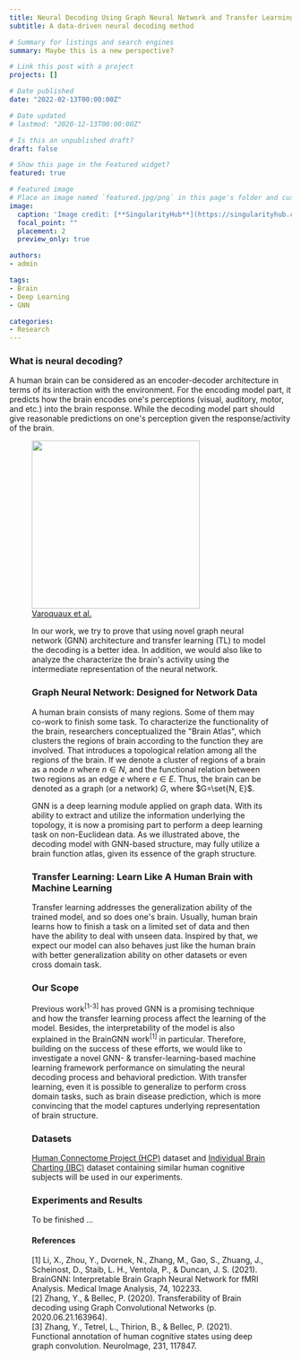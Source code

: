 ```yaml
---
title: Neural Decoding Using Graph Neural Network and Transfer Learning
subtitle: A data-driven neural decoding method

# Summary for listings and search engines
summary: Maybe this is a new perspective?

# Link this post with a project
projects: []

# Date published
date: "2022-02-13T00:00:00Z"

# Date updated
# lastmod: "2020-12-13T00:00:00Z"

# Is this an unpublished draft?
draft: false

# Show this page in the Featured widget?
featured: true

# Featured image
# Place an image named `featured.jpg/png` in this page's folder and customize its options here.
image:
  caption: 'Image credit: [**SingularityHub**](https://singularityhub.com/2019/05/01/scientists-created-a-neural-decoder-that-translates-brain-activity-into-speech/)'
  focal_point: ""
  placement: 2
  preview_only: true

authors:
- admin

tags:
- Brain
- Deep Learning
- GNN

categories:
- Research
---
```


### What is neural decoding?

A human brain can be considered as an encoder-decoder architecture in terms of its interaction with the environment. For the encoding model part, it predicts how the brain encodes one's perceptions (visual, auditory, motor, and etc.) into the brain response. While the decoding model part should give reasonable predictions on one's perception given the response/activity of the brain.

<figure>
  <img src="https://www.researchgate.net/profile/Gael-Varoquaux/publication/268794316/figure/fig1/AS:282616113713184@1444392340570/Schematics-of-the-distinction-between-encoding-and-decoding-in-brain-imaging_W640.jpg" width="300px" height="auto"/>
  <figcaption>
    <a href="https://www.researchgate.net/publication/268794316_How_machine_learning_is_shaping_cognitive_neuroimaging">Varoquaux et al.</a>
  </figcaption>
</>

In our work, we try to prove that using novel graph neural network (GNN) architecture and transfer learning (TL) to model the decoding is a better idea. In addition, we would also like to analyze the characterize the brain's activity using the intermediate representation of the neural network.

### Graph Neural Network: Designed for Network Data

A human brain consists of many regions. Some of them may co-work to finish some task. To characterize the functionality of the brain, researchers conceptualized the "Brain Atlas", which clusters the regions of brain according to the function they are involved. That introduces a topological relation among all the regions of the brain. If we denote a cluster of regions of a brain as a node $n$ where $n \in N$, and the functional relation between two regions as an edge $e$ where $e\in E$. Thus, the brain can be denoted as a graph (or a network) $G$, where $G=\set{N, E}$.

GNN is a deep learning module applied on graph data. With its ability to extract and utilize the information underlying the topology, it is now a promising part to perform a deep learning task on non-Euclidean data. As we illustrated above, the decoding model with GNN-based structure, may fully utilize a brain function atlas, given its essence of the graph structure.

### Transfer Learning: Learn Like A Human Brain with Machine Learning

Transfer learning addresses the generalization ability of the trained model, and so does one's brain. Usually, human brain learns how to finish a task on a limited set of data and then have the ability to deal with unseen data. Inspired by that, we expect our model can also behaves just like the human brain with better generalization ability on other datasets or even cross domain task.

### Our Scope

Previous work<sup>[1-3]</sup> has proved GNN is a promising technique and how the transfer learning process affect the learning of the model. Besides, the interpretability of the model is also explained in the BrainGNN work<sup>[1]</sup> in particular. Therefore, building on the success of these efforts, we would like to investigate a novel GNN- & transfer-learning-based machine learning framework performance on simulating the neural decoding process and behavioral prediction. With transfer learning, even it is possible to generalize to perform cross domain tasks, such as brain disease prediction, which is more convincing that the model captures underlying representation of brain structure.

### Datasets

[Human Connectome Project (HCP)](https://www.humanconnectome.org/study/hcp-young-adult/document/1200-subjects-data-release) dataset and [Individual Brain Charting (IBC)](https://openneuro.org/datasets/ds000244/versions/1.0.0) dataset containing similar human cognitive subjects will be used in our experiments.

### Experiments and Results

To be finished ... 

#### References

[1] Li, X., Zhou, Y., Dvornek, N., Zhang, M., Gao, S., Zhuang, J., Scheinost, D., Staib, L. H., Ventola, P., & Duncan, J. S. (2021). BrainGNN: Interpretable Brain Graph Neural Network for fMRI Analysis. Medical Image Analysis, 74, 102233. <br>
[2] Zhang, Y., & Bellec, P. (2020). Transferability of Brain decoding using Graph Convolutional Networks (p. 2020.06.21.163964). <br>
[3] Zhang, Y., Tetrel, L., Thirion, B., & Bellec, P. (2021). Functional annotation of human cognitive states using deep graph convolution. NeuroImage, 231, 117847. 
